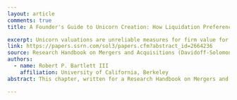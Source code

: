 ```yaml
---
layout: article
comments: true
title: A Founder's Guide to Unicorn Creation: How Liquidation Preferences in M&A Transactions Affect Start-Up Valuation

excerpt: Unicorn valuations are unreliable measures for firm value for the same reason that all start-up valuations are unreliable measures of firm value — namely, the common practice among VC investors to price VC financings as if they are purchasing common stock when they are acquiring preferred stock with downside economic protections.
link: https://papers.ssrn.com/sol3/papers.cfm?abstract_id=2664236
source: Research Handbook on Mergers and Acquisitions (Davidoff-Solomon & Hill, eds.), Forthcoming 
authors:
  - name: Robert P. Bartlett III
    affiliation: University of California, Berkeley
abstract: This chapter, written for a Research Handbook on Mergers and Acquisitions (Davidoff-Solomon & Hill, eds.), investigates the widespread claim that the billion dollar valuations of “unicorn” start-ups are unreliable because of the manner in which founders bargain for these valuations with their venture capital (VC) investors. In particular, unicorn skeptics posit that VC investors agree to use these valuations in exchange for receiving enhanced preferred stock preferences, particularly enhanced liquidation preferences that are payable on a sale of the company. 

---
```

